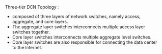 
Three-tier DCN Topology :
* composed of three layers of network switches, namely access, aggregate, and core layers.
* The aggregate layer switches interconnects multiple access layer switches together.
* Core layer switches interconnects multiple aggregate level switches.
* Core layer switches are also responsible for connecting the data center to the Internet.

